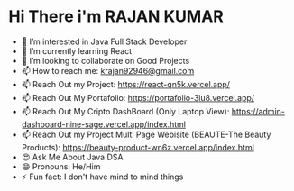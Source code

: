 # Hi There i'm RAJAN KUMAR
- 👀 I’m interested in Java Full Stack Developer
- 🌱 I’m currently learning React
- 💞️ I’m looking to collaborate on Good Projects
- 📫 How to reach me: krajan92946@gmail.com
- 📫 Reach Out my Project: https://react-qn5k.vercel.app/      
- 📫 Reach Out My Portafolio: https://portafolio-3lu8.vercel.app/   
- 📫 Reach Out My Cripto DashBoard (Only Laptop View): https://admin-dashboard-nine-sage.vercel.app/index.html 
- 📫 Reach Out my Project Multi Page Webisite (BEAUTE-The Beauty Products):   https://beauty-product-wn6z.vercel.app/index.html
- 😍 Ask Me About Java DSA
- 😄 Pronouns: He/Him
- ⚡ Fun fact: I don't have mind to mind things

<!---
Rajankumar9955/Rajankumar9955 is a ✨ special ✨ repository because its `README.md` (this file) appears on your GitHub profile.
You can click the Preview link to take a look at your changes.
--->
